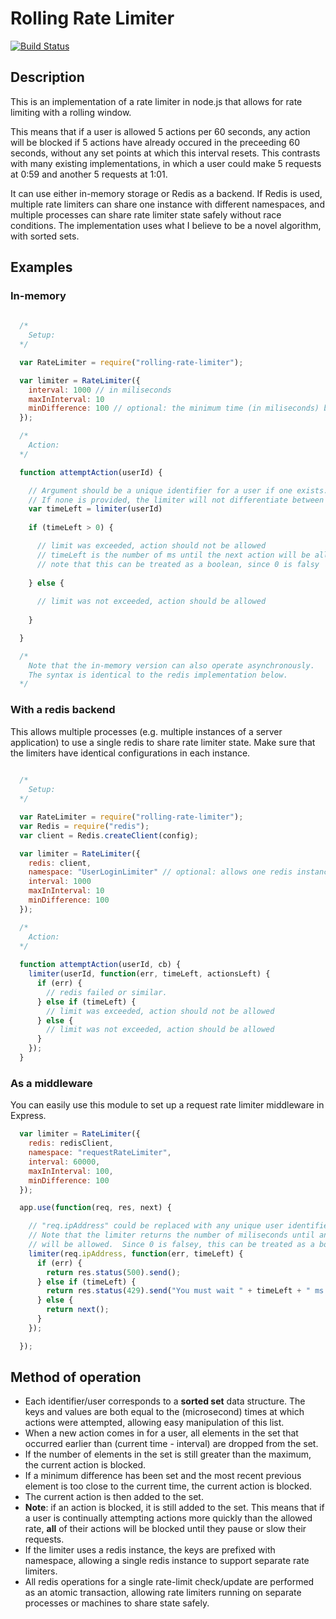 # Rolling Rate Limiter
[![Build Status](https://travis-ci.org/classdojo/rolling-rate-limiter.svg?branch=master)](https://travis-ci.org/classdojo/rolling-rate-limiter)

## Description
This is an implementation of a rate limiter in node.js that allows for rate limiting with a rolling window.  

This means that if a user is allowed 5 actions per 60 seconds, any action will be blocked if 5 actions have already occured in the preceeding 60 seconds, without any set points at which this interval resets.  This contrasts with many existing implementations, in which a user could make 5 requests at 0:59 and another 5 requests at 1:01.  

It can use either in-memory storage or Redis as a backend.  If Redis is used, multiple rate limiters can share one instance with different namespaces, and multiple processes can share rate limiter state safely without race conditions. The implementation uses what I believe to be a novel algorithm, with sorted sets.  

## Examples

### In-memory
```javascript
  
  /*
    Setup:
  */

  var RateLimiter = require("rolling-rate-limiter");

  var limiter = RateLimiter({
    interval: 1000 // in miliseconds
    maxInInterval: 10
    minDifference: 100 // optional: the minimum time (in miliseconds) between any two actions
  });

  /*
    Action:
  */

  function attemptAction(userId) {

    // Argument should be a unique identifier for a user if one exists.
    // If none is provided, the limiter will not differentiate between users.
    var timeLeft = limiter(userId) 
    
    if (timeLeft > 0) {

      // limit was exceeded, action should not be allowed
      // timeLeft is the number of ms until the next action will be allowed
      // note that this can be treated as a boolean, since 0 is falsy
    
    } else {
    
      // limit was not exceeded, action should be allowed
    
    }

  }

  /*
    Note that the in-memory version can also operate asynchronously.
    The syntax is identical to the redis implementation below.
  */
```

### With a redis backend
This allows multiple processes (e.g. multiple instances of a server application) to use a single redis to share rate limiter state.  Make sure that the limiters have identical configurations in each instance.
```javascript
  
  /*
    Setup:
  */

  var RateLimiter = require("rolling-rate-limiter");
  var Redis = require("redis");
  var client = Redis.createClient(config);

  var limiter = RateLimiter({
    redis: client,
    namespace: "UserLoginLimiter" // optional: allows one redis instance to handle multiple types of rate limiters. defaults to "rate-limiter-{string of 8 random characters}"
    interval: 1000
    maxInInterval: 10
    minDifference: 100
  });

  /*
    Action:
  */
  
  function attemptAction(userId, cb) {
    limiter(userId, function(err, timeLeft, actionsLeft) {
      if (err) {
        // redis failed or similar.
      } else if (timeLeft) {
        // limit was exceeded, action should not be allowed
      } else {
        // limit was not exceeded, action should be allowed
      }
    });
  }

```

### As a middleware
You can easily use this module to set up a request rate limiter middleware in Express.
```javascript
  var limiter = RateLimiter({
    redis: redisClient,
    namespace: "requestRateLimiter",
    interval: 60000,
    maxInInterval: 100,
    minDifference: 100
  });

  app.use(function(req, res, next) {

    // "req.ipAddress" could be replaced with any unique user identifier
    // Note that the limiter returns the number of miliseconds until an action
    // will be allowed.  Since 0 is falsey, this can be treated as a boolean.
    limiter(req.ipAddress, function(err, timeLeft) {
      if (err) {
        return res.status(500).send();
      } else if (timeLeft) {
        return res.status(429).send("You must wait " + timeLeft + " ms before you can make requests.");
      } else {
        return next();
      }
    });

  });
```

## Method of operation
  * Each identifier/user corresponds to a __sorted set__ data structure.  The keys and values are both equal to the (microsecond) times at which actions were attempted, allowing easy manipulation of this list.
  * When a new action comes in for a user, all elements in the set that occurred earlier than (current time - interval) are dropped from the set. 
  * If the number of elements in the set is still greater than the maximum, the current action is blocked.
  * If a minimum difference has been set and the most recent previous element is too close to the current time, the current action is blocked.
  * The current action is then added to the set.
  * __Note__: if an action is blocked, it is still added to the set.  This means that if a user is continually attempting actions more quickly than the allowed rate, __all__ of their actions will be blocked until they pause or slow their requests.
  * If the limiter uses a redis instance, the keys are prefixed with namespace, allowing a single redis instance to support separate rate limiters.
  * All redis operations for a single rate-limit check/update are performed as an atomic transaction, allowing rate limiters running on separate processes or machines to share state safely.
